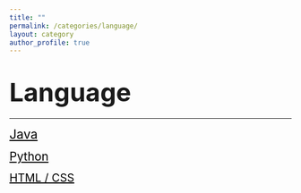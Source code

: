 ```yaml
---
title: ""
permalink: /categories/language/
layout: category
author_profile: true
---
```


# <span style="font-size: 45px">Language</span>

---

<a href="https://nam-ki-bok.github.io/categories/Java/" style="color: black; font-size: 22.5px">Java</a>

<a href="https://nam-ki-bok.github.io/categories/Python/" style="color: black; font-size: 21px">Python</a>

<a href="https://nam-ki-bok.github.io/categories/HTML/" style="color: black; font-size: 20px">HTML / CSS</a>